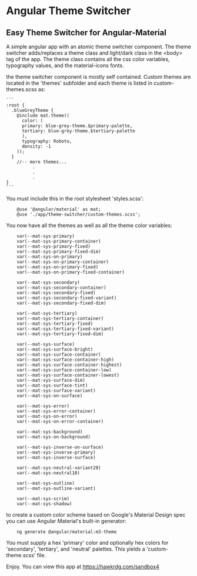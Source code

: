 # Angular Theme Switcher
## Easy Theme Switcher for Angular-Material
A simple angular app with an atomic theme switcher component. The theme switcher adds/replaces a theme class and light/dark class in the \<body\> tag of the app. The theme class contains all the css color variables, typography values, and the material-icons fonts.

the theme switcher component is mostly self contained. Custom themes are located in the 'themes' subfolder and each theme is listed in custom-themes.scss as:

    ```
    :root {
      .blueGreyTheme {
        @include mat.theme((
          color: (
          primary: blue-grey-theme.$primary-palette,
          tertiary: blue-grey-theme.$tertiary-palette
          ),
          typography: Roboto,
          density: -1
        ));
      }
        //-- more themes...
              .
              .
              .
    }
    ```

You must include this in the root stylesheet 'styles.scss':

```
    @use '@angular/material' as mat;
    @use './app/theme-switcher/custom-themes.scss';
```

You now have all the themes as well as all the theme color variables:

```
    var(--mat-sys-primary)
    var(--mat-sys-primary-container)
    var(--mat-sys-primary-fixed)
    var(--mat-sys-primary-fixed-dim)
    var(--mat-sys-on-primary)
    var(--mat-sys-on-primary-container)
    var(--mat-sys-on-primary-fixed)
    var(--mat-sys-on-primary-fixed-container)

    var(--mat-sys-secondary)
    var(--mat-sys-secondary-container)
    var(--mat-sys-secondary-fixed)
    var(--mat-sys-secondary-fixed-variant)
    var(--mat-sys-secondary-fixed-dim)

    var(--mat-sys-tertiary)
    var(--mat-sys-tertiary-container)
    var(--mat-sys-tertiary-fixed)
    var(--mat-sys-tertiary-fixed-variant)
    var(--mat-sys-tertiary-fixed-dim)

    var(--mat-sys-surface)
    var(--mat-sys-surface-bright)
    var(--mat-sys-surface-container)
    var(--mat-sys-surface-container-high)
    var(--mat-sys-surface-container-highest)
    var(--mat-sys-surface-container-low)
    var(--mat-sys-surface-container-lowest)
    var(--mat-sys-surface-dim)
    var(--mat-sys-surface-tint)
    var(--mat-sys-surface-variant)
    var(--mat-sys-on-surface)

    var(--mat-sys-error)
    var(--mat-sys-error-container)
    var(--mat-sys-on-error)
    var(--mat-sys-on-error-container)

    var(--mat-sys-background)
    var(--mat-sys-on-background)

    var(--mat-sys-inverse-on-surface)
    var(--mat-sys-inverse-primary)
    var(--mat-sys-inverse-surface)

    var(--mat-sys-neutral-variant20)
    var(--mat-sys-neutral10)

    var(--mat-sys-outline)
    var(--mat-sys-outline-variant)

    var(--mat-sys-scrim)
    var(--mat-sys-shadow)
```

to create a custom color scheme based on Google's Material Design spec you can use Angular Material's built-in generator:
```
    ng generate @angular/material:m3-theme
```
You must supply a hex 'primary' color and optionally hex colors for 'secondary', 'tertiary', and 'neutral' palettes. This yields a 'custom-theme.scss' file.

Enjoy. You can view this app at https://hawkrdg.com/sandbox4